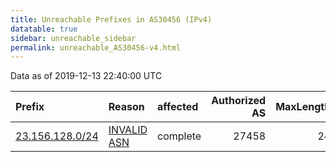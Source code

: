 ```yaml
---
title: Unreachable Prefixes in AS30456 (IPv4)
datatable: true
sidebar: unreachable_sidebar
permalink: unreachable_AS30456-v4.html
---
```


Data as of 2019-12-13 22:40:00 UTC


<div class="datatable-begin"></div>

| Prefix                                                   | Reason                                                                                                 | affected   |   Authorized AS |   MaxLength | Anchor                           |   unreachable /24s |
|:---------------------------------------------------------|:-------------------------------------------------------------------------------------------------------|:-----------|----------------:|------------:|:---------------------------------|-------------------:|
| [23.156.128.0/24](https://stat.ripe.net/23.156.128.0/24) | [INVALID ASN](https://rpki-validator.ripe.net/announcement-preview?asn=AS30456&prefix=23.156.128.0/24) | complete   |           27458 |          24 | [ARIN](unreachable_ARIN-v4.html) |                  1 |

<div class="datatable-end"></div>